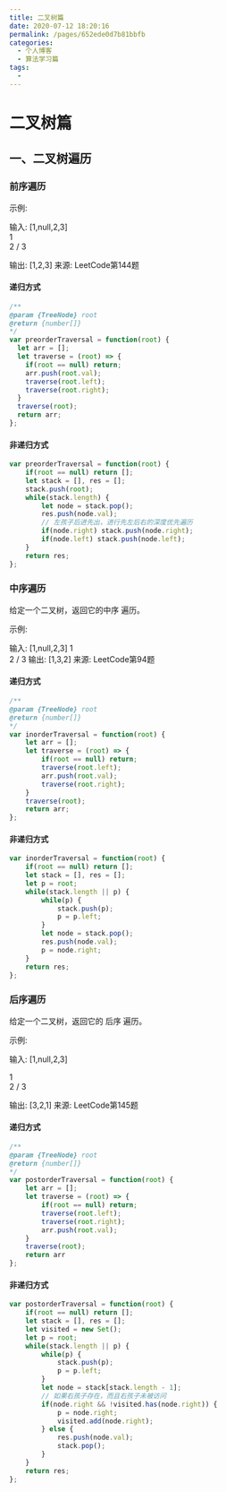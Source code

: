 ```yaml
---
title: 二叉树篇
date: 2020-07-12 18:20:16
permalink: /pages/652ede0d7b81bbfb
categories: 
  - 个人博客
  - 算法学习篇
tags: 
  - 
---
```

# 二叉树篇

## 一、二叉树遍历 

### 前序遍历

示例:

输入: [1,null,2,3]  
   1
    \
     2
    /
   3 

输出: [1,2,3]
来源: LeetCode第144题

#### 递归方式
```js
/**
@param {TreeNode} root
@return {number[]}
*/
var preorderTraversal = function(root) {
  let arr = [];
  let traverse = (root) => {
    if(root == null) return;
    arr.push(root.val);
    traverse(root.left);
    traverse(root.right); 
  }
  traverse(root);
  return arr;
};
```

#### 非递归方式
```js
var preorderTraversal = function(root) {
    if(root == null) return [];
    let stack = [], res = [];
    stack.push(root);
    while(stack.length) {
        let node = stack.pop();
        res.push(node.val);
        // 左孩子后进先出，进行先左后右的深度优先遍历
        if(node.right) stack.push(node.right);
        if(node.left) stack.push(node.left);
    }
    return res;
};
```


### 中序遍历
给定一个二叉树，返回它的中序 遍历。

示例:

输入: [1,null,2,3]
   1
    \
     2
    /
   3
输出: [1,3,2]
来源: LeetCode第94题

#### 递归方式
```js
/**
@param {TreeNode} root
@return {number[]}
*/
var inorderTraversal = function(root) {
    let arr = [];
    let traverse = (root) => {
        if(root == null) return;
        traverse(root.left);
        arr.push(root.val);
        traverse(root.right); 
    }
    traverse(root);
    return arr;
};
```



#### 非递归方式
```js
var inorderTraversal = function(root) {
    if(root == null) return [];
    let stack = [], res = [];
    let p = root;
    while(stack.length || p) {
        while(p) {
            stack.push(p);
            p = p.left;
        }
        let node = stack.pop();
        res.push(node.val);
        p = node.right;
    }   
    return res;
};
```


### 后序遍历
给定一个二叉树，返回它的 后序 遍历。

示例:

输入: [1,null,2,3]  

   1
    \
     2
    /
   3 

输出: [3,2,1]
来源: LeetCode第145题

#### 递归方式
```js
/**
@param {TreeNode} root
@return {number[]}
*/
var postorderTraversal = function(root) {
    let arr = [];
    let traverse = (root) => {
        if(root == null) return;
        traverse(root.left);
        traverse(root.right);
        arr.push(root.val);
    }
    traverse(root);
    return arr
};
```



#### 非递归方式
```js
var postorderTraversal = function(root) {
    if(root == null) return [];
    let stack = [], res = [];
    let visited = new Set();
    let p = root;
    while(stack.length || p) {
        while(p) {
            stack.push(p);
            p = p.left;
        }
        let node = stack[stack.length - 1];
        // 如果右孩子存在，而且右孩子未被访问
        if(node.right && !visited.has(node.right)) {
            p = node.right;
            visited.add(node.right);
        } else {
            res.push(node.val);
            stack.pop();
        }
    }
    return res;
};
```

